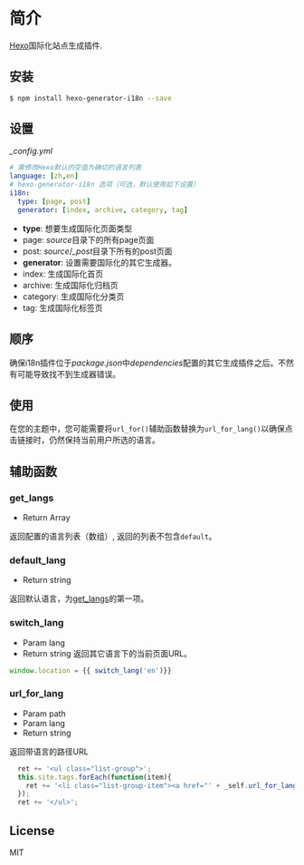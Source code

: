 # 简介

[Hexo]国际化站点生成插件.

## 安装

``` bash
$ npm install hexo-generator-i18n --save
```

## 设置

<var>_config.yml</var>
``` yaml
# 需修改Hexo默认的空值为确切的语言列表
language: [zh,en]
# hexo-generator-i18n 选项（可选，默认使用如下设置）
i18n:
  type: [page, post]
  generator: [index, archive, category, tag]
```

- **type**: 想要生成国际化页面类型
 - page: <var>source</var>目录下的所有page页面
 - post: <var>source</var>/<var>_post</var>目录下所有的post页面
- **generator**: 设置需要国际化的其它生成器。
 - index: 生成国际化首页
 - archive: 生成国际化归档页
 - category: 生成国际化分类页
 - tag: 生成国际化标签页

## 顺序

确保i18n插件位于<var>package.json</var>中<var>dependencies</var>配置的其它生成插件之后。不然有可能导致找不到生成器错误。

## 使用
在您的主题中，您可能需要将`url_for()`辅助函数替换为`url_for_lang()`以确保点击链接时，仍然保持当前用户所选的语言。

## 辅助函数

### get_langs
- Return Array

返回配置的语言列表（数组）, 返回的列表不包含`default`。

### default_lang
- Return string

返回默认语言，为[get_langs](#get_langs)的第一项。

### switch_lang
- Param lang
- Return string
返回其它语言下的当前页面URL。
```js
window.location = {{ switch_lang('en')}}
```

### url_for_lang
- Param path
- Param lang
- Return string

返回带语言的路径URL
```js
  ret += '<ul class="list-group">';
  this.site.tags.forEach(function(item){
    ret += '<li class="list-group-item"><a href="' + _self.url_for_lang(item.path) + '">' + item.name + '</a></li>';
  });
  ret += '</ul>';
```

## License

MIT

[Hexo]: http://hexo.io/
